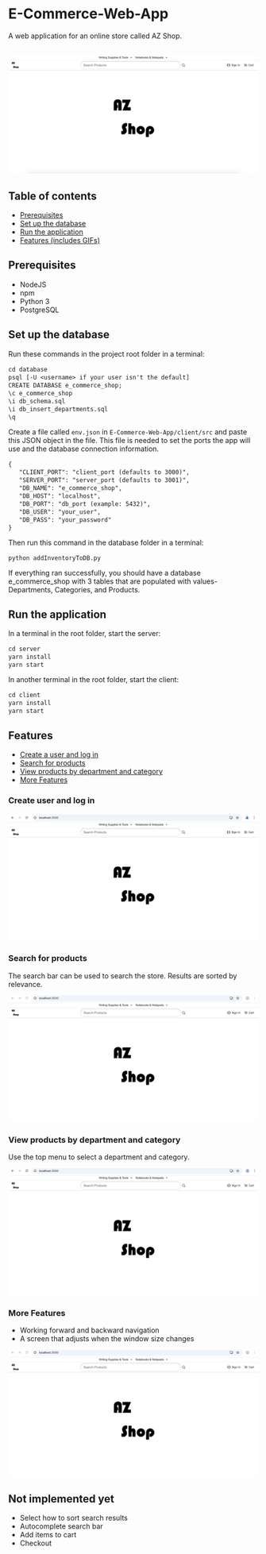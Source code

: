 # E-Commerce-Web-App
A web application for an online store called AZ Shop. 

<br />

<img src="/assets/homepage.png?raw=true" width="1280" />

## Table of contents
* [Prerequisites](#Prerequisites)
* [Set up the database](#Set-up-the-database)
* [Run the application](#Run-the-application)
* [Features (includes GIFs)](#Features)

## Prerequisites

- NodeJS
- npm
- Python 3
- PostgreSQL

## Set up the database
Run these commands in the project root folder in a terminal:

```
cd database
psql [-U <username> if your user isn't the default]
CREATE DATABASE e_commerce_shop;
\c e_commerce_shop
\i db_schema.sql
\i db_insert_departments.sql
\q
```

Create a file called ```env.json``` in ```E-Commerce-Web-App/client/src``` and paste this JSON object in the file. This file is needed to set the ports the app will use and the database connection information.

```
{
   "CLIENT_PORT": "client_port (defaults to 3000)",
   "SERVER_PORT": "server_port (defaults to 3001)",
   "DB_NAME": "e_commerce_shop",
   "DB_HOST": "localhost",
   "DB_PORT": "db_port (example: 5432)",
   "DB_USER": "your_user",
   "DB_PASS": "your_password"
}
```

Then run this command in the database folder in a terminal:
```
python addInventoryToDB.py
```

If everything ran successfully, you should have a database e_commerce_shop with 3 tables that are populated with values- Departments, Categories, and Products.

## Run the application
In a terminal in the root folder, start the server:
```
cd server
yarn install
yarn start
```

In another terminal in the root folder, start the client:
```
cd client
yarn install
yarn start
```

## Features

* [Create a user and log in](#create-user-and-log-in)
* [Search for products](#search-for-products)
* [View products by department and category](#view-products-by-department-and-category)
* [More Features](#more-features)

### Create user and log in

![log_in_example](/assets/log_in_example.gif)

### Search for products
The search bar can be used to search the store. Results are sorted by relevance.

![search_examples](/assets/search_examples.gif)

### View products by department and category
Use the top menu to select a department and category.

![search_by_categories](/assets/search_by_categories.gif)

### More Features
* Working forward and backward navigation
* A screen that adjusts when the window size changes

![more_features](/assets/forward_backward_buttons_and_screen_adjustment.gif)

## Not implemented yet
* Select how to sort search results
* Autocomplete search bar
* Add items to cart
* Checkout
